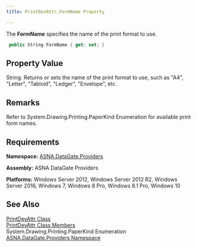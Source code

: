```yaml
---
title: PrintDevAttr.FormName Property

---
```


The **FormName** specifies the name of the print format to use.

```cs
 public String FormName { get; set; }
```

## Property Value

String. Returns or sets the name of the print format to use, such as "A4", "Letter", "Tabloid", "Ledger", "Envelope", etc. 
## Remarks

Refer to System.Drawing.Printing.PaperKind Enumeration for available print form names.
## Requirements

**Namespace:** [ ASNA.DataGate.Providers](datagate-providers-namespace.html) 

**Assembly:** ASNA DataGate Providers

**Platforms:** Windows Server 2012, Windows Server 2012 R2, Windows Server 2016, Windows 7, Windows 8 Pro, Windows 8.1 Pro, Windows 10
## See Also


[PrintDevAttr Class](print-dev-attr-class.html)
      <br />
[PrintDevAttr Class Members](print-dev-attr-members.html)
      <br />System.Drawing.Printing.PaperKind 
Enumeration
      <br />[ASNA.DataGate.Providers Namespace](datagate-providers-namespace.html)

